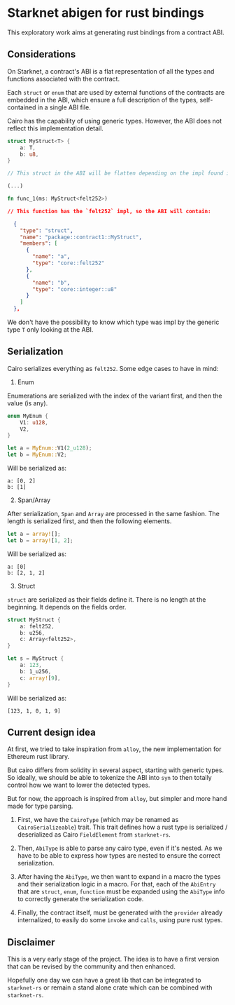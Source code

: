 # Starknet abigen for rust bindings

This exploratory work aims at generating rust bindings from a contract ABI.

## Considerations

On Starknet, a contract's ABI is a flat representation of all the types and functions associated with the contract.

Each `struct` or `enum` that are used by external functions of the contracts are embedded in the ABI, which ensure a full description of the types, self-contained in a single ABI file.

Cairo has the capability of using generic types. However, the ABI does not reflect this
implementation detail.

```rust
struct MyStruct<T> {
    a: T,
    b: u8,
}

// This struct in the ABI will be flatten depending on the impl found in the code.

(...)

fn func_1(ms: MyStruct<felt252>)
```

```json
// This function has the `felt252` impl, so the ABI will contain:

  {
    "type": "struct",
    "name": "package::contract1::MyStruct",
    "members": [
      {
        "name": "a",
        "type": "core::felt252"
      },
      {
        "name": "b",
        "type": "core::integer::u8"
      }
    ]
  },
```

We don't have the possibility to know which type was impl by the generic type `T` only looking at the ABI.

## Serialization

Cairo serializes everything as `felt252`. Some edge cases to have in mind:

1. Enum

Enumerations are serialized with the index of the variant first, and then the value (is any).

```rust
enum MyEnum {
    V1: u128,
    V2,
}

let a = MyEnum::V1(2_u128);
let b = MyEnum::V2;
```
Will be serialized as:
```
a: [0, 2]
b: [1]
```

2. Span/Array

After serialization, `Span` and `Array` are processed in the same fashion.
The length is serialized first, and then the following elements.

```rust
let a = array![];
let b = array![1, 2];
```
Will be serialized as:
```
a: [0]
b: [2, 1, 2]
```

3. Struct

`struct` are serialized as their fields define it. There is no length at the beginning. It depends on the fields order.

```rust
struct MyStruct {
    a: felt252,
    b: u256,
    c: Array<felt252>,
}

let s = MyStruct {
    a: 123,
    b: 1_u256,
    c: array![9],
}
```
Will be serialized as:
```
[123, 1, 0, 1, 9]
```

## Current design idea

At first, we tried to take inspiration from `alloy`, the new implementation for Ethereum rust library.

But cairo differs from solidity in several aspect, starting with generic types. So ideally, we should be able to tokenize the ABI into `syn` to then totally control how we want to lower the detected types.

But for now, the approach is inspired from `alloy`, but simpler and more hand made for type parsing.

1. First, we have the `CairoType` (which may be renamed as `CairoSerializeable`) trait. This trait defines how a rust type is serialized / deserialized as Cairo `FieldElement` from `starknet-rs`.

2. Then, `AbiType` is able to parse any cairo type, even if it's nested. As we have to be able to express how types are nested to ensure the correct serialization.

3. After having the `AbiType`, we then want to expand in a macro the types and their serialization logic in a macro. For that, each of the `AbiEntry` that are `struct`, `enum`, `function` must be expanded using the `AbiType` info to correctly generate the serialization code.

4. Finally, the contract itself, must be generated with the `provider` already internalized, to easily do some `invoke` and `calls`, using pure rust types.

## Disclaimer

This is a very early stage of the project. The idea is to have a first version that can be revised by the community and then enhanced.

Hopefully one day we can have a great lib that can be integrated to `starknet-rs` or remain a stand alone crate which can be combined with `starknet-rs`.

